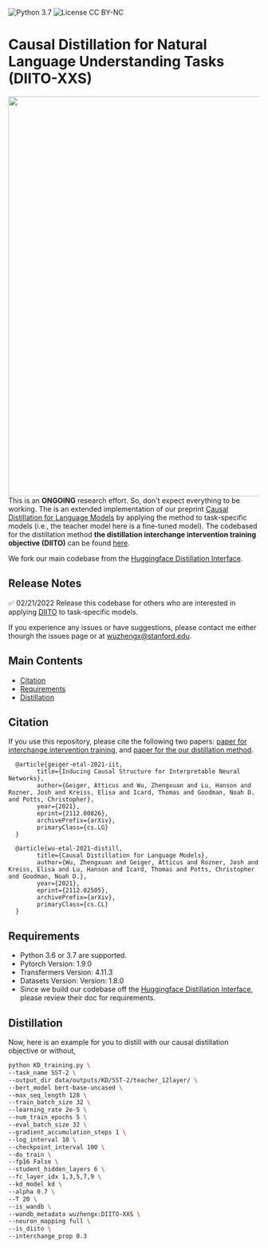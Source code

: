 ![Python 3.7](https://img.shields.io/badge/python-3.7-blueviolet.svg?style=plastic)
![License CC BY-NC](https://img.shields.io/badge/license-MIT-05b502.svg?style=plastic)

# Causal Distillation for Natural Language Understanding Tasks (DIITO-XXS)

<div align="center">
  <img src="https://i.ibb.co/Q8NNHPJ/Screen-Shot-2021-12-06-at-4-53-28-PM.png" style="float:left" width="800px">
</div>
<p></p>

This is an **ONGOING** research effort. So, don't expect everything to be working. The is an extended implementation of our preprint [Causal Distillation for Language Models](https://zen-wu.social/papers/ACL22_CausalDistill.pdf) by applying the method to task-specific models (i.e., the teacher model here is a fine-tuned model). The codebased for the distillation method **the distillation interchange intervention training objective (DIITO)** can be found [here](https://github.com/frankaging/Causal-Distill).

We fork our main codebase from the [Huggingface Distillation Interface](https://github.com/huggingface/transformers/tree/master/examples/research_projects/distillation).

## Release Notes
:white_check_mark: 02/21/2022 Release this codebase for others who are interested in applying [DIITO](https://github.com/frankaging/Causal-Distill) to task-specific models.

If you experience any issues or have suggestions, please contact me either thourgh the issues page or at wuzhengx@stanford.edu. 

## Main Contents
* [Citation](#citation)
* [Requirements](#requirements)
* [Distillation](#distillation)

## Citation
If you use this repository, please cite the following two papers: [paper for interchange intervention training](https://arxiv.org/abs/2112.00826), and [paper for the our distillation method](https://arxiv.org/abs/2109.08994).
```stex
  @article{geiger-etal-2021-iit,
        title={Inducing Causal Structure for Interpretable Neural Networks}, 
        author={Geiger, Atticus and Wu, Zhengxuan and Lu, Hanson and Rozner, Josh and Kreiss, Elisa and Icard, Thomas and Goodman, Noah D. and Potts, Christopher},
        year={2021},
        eprint={2112.00826},
        archivePrefix={arXiv},
        primaryClass={cs.LG}
  }

  @article{wu-etal-2021-distill,
        title={Causal Distillation for Language Models}, 
        author={Wu, Zhengxuan and Geiger, Atticus and Rozner, Josh and Kreiss, Elisa and Lu, Hanson and Icard, Thomas and Potts, Christopher and Goodman, Noah D.},
        year={2021},
        eprint={2112.02505},
        archivePrefix={arXiv},
        primaryClass={cs.CL}
  }
```

## Requirements
- Python 3.6 or 3.7 are supported.
- Pytorch Version: 1.9.0
- Transfermers Version: 4.11.3
- Datasets Version: Version: 1.8.0
- Since we build our codebase off the [Huggingface Distillation Interface](https://github.com/huggingface/transformers/tree/master/examples/research_projects/distillation), please review their doc for requirements.

## Distillation
Now, here is an example for you to distill with our causal distillation objective or without,
```bash
python KD_training.py \
--task_name SST-2 \
--output_dir data/outputs/KD/SST-2/teacher_12layer/ \
--bert_model bert-base-uncased \
--max_seq_length 128 \
--train_batch_size 32 \
--learning_rate 2e-5 \
--num_train_epochs 5 \
--eval_batch_size 32 \
--gradient_accumulation_steps 1 \
--log_interval 10 \
--checkpoint_interval 100 \
--do_train \
--fp16 False \
--student_hidden_layers 6 \
--fc_layer_idx 1,3,5,7,9 \
--kd_model kd \
--alpha 0.7 \
--T 20 \
--is_wandb \
--wandb_metadata wuzhengx:DIITO-XXS \
--neuron_mapping full \
--is_diito \
--interchange_prop 0.3
```

